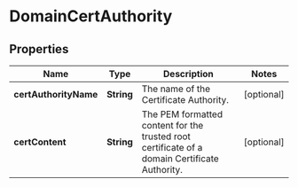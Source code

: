 
# DomainCertAuthority

## Properties
Name | Type | Description | Notes
------------ | ------------- | ------------- | -------------
**certAuthorityName** | **String** | The name of the Certificate Authority. |  [optional]
**certContent** | **String** | The PEM formatted content for the trusted root certificate of a domain Certificate Authority. |  [optional]



